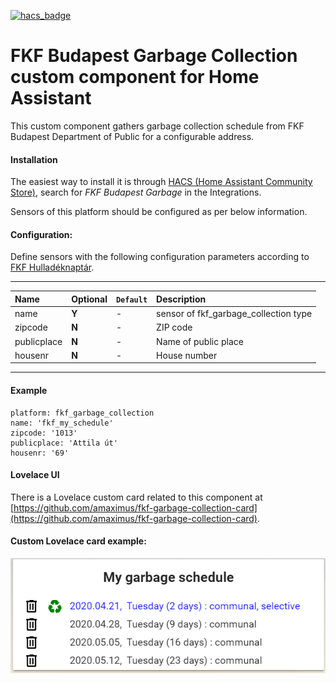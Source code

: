 [![hacs_badge](https://img.shields.io/badge/HACS-Default-orange.svg?style=for-the-badge)](https://github.com/custom-components/hacs)

# FKF Budapest Garbage Collection custom component for Home Assistant

This custom component gathers garbage collection schedule from FKF Budapest Department of Public
for a configurable address.<p>

#### Installation
The easiest way to install it is through [HACS (Home Assistant Community Store)](https://custom-components.github.io/hacs/),
search for <i>FKF Budapest Garbage</i> in the Integrations.<br />

Sensors of this platform should be configured as per below information.

#### Configuration:
Define sensors with the following configuration parameters according to [FKF Hulladéknaptár](https://www.fkf.hu/hulladeknaptar/).<br />

---
| Name | Optional | `Default` | Description |
| :---- | :---- | :------- | :----------- |
| name | **Y** | - | sensor of fkf_garbage_collection type |
| zipcode | **N** | - | ZIP code |
| publicplace | **N** | - | Name of public place |
| housenr | **N** | - | House number |
---

#### Example
```
platform: fkf_garbage_collection
name: 'fkf_my_schedule'
zipcode: '1013'
publicplace: 'Attila út'
housenr: '69'
```

#### Lovelace UI
There is a Lovelace custom card related to this component at [https://github.com/amaximus/fkf-garbage-collection-card](https://github.com/amaximus/fkf-garbage-collection-card).

#### Custom Lovelace card example:<br />
![Garbage Collection card example](fkf_alerted.png)
